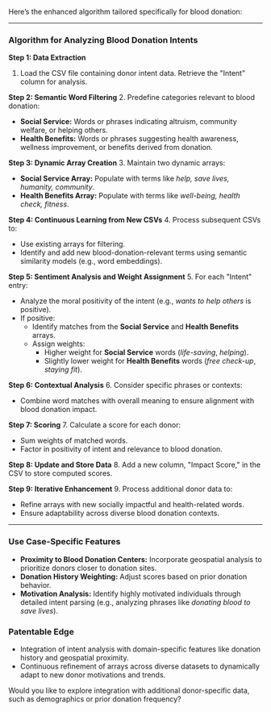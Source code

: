 Here’s the enhanced algorithm tailored specifically for blood donation:

---

### **Algorithm for Analyzing Blood Donation Intents**

**Step 1: Data Extraction**
1. Load the CSV file containing donor intent data. Retrieve the "Intent" column for analysis.

**Step 2: Semantic Word Filtering**
2. Predefine categories relevant to blood donation:
   - **Social Service:** Words or phrases indicating altruism, community welfare, or helping others.
   - **Health Benefits:** Words or phrases suggesting health awareness, wellness improvement, or benefits derived from donation.

**Step 3: Dynamic Array Creation**
3. Maintain two dynamic arrays:
   - **Social Service Array:** Populate with terms like *help, save lives, humanity, community*.
   - **Health Benefits Array:** Populate with terms like *well-being, health check, fitness*.

**Step 4: Continuous Learning from New CSVs**
4. Process subsequent CSVs to:
   - Use existing arrays for filtering.
   - Identify and add new blood-donation-relevant terms using semantic similarity models (e.g., word embeddings).

**Step 5: Sentiment Analysis and Weight Assignment**
5. For each "Intent" entry:
   - Analyze the moral positivity of the intent (e.g., *wants to help others* is positive).
   - If positive:
     - Identify matches from the **Social Service** and **Health Benefits** arrays.
     - Assign weights:
       - Higher weight for **Social Service** words (*life-saving*, *helping*).
       - Slightly lower weight for **Health Benefits** words (*free check-up*, *staying fit*).

**Step 6: Contextual Analysis**
6. Consider specific phrases or contexts:
   - Combine word matches with overall meaning to ensure alignment with blood donation impact.

**Step 7: Scoring**
7. Calculate a score for each donor:
   - Sum weights of matched words.
   - Factor in positivity of intent and relevance to blood donation.

**Step 8: Update and Store Data**
8. Add a new column, "Impact Score," in the CSV to store computed scores.

**Step 9: Iterative Enhancement**
9. Process additional donor data to:
   - Refine arrays with new socially impactful and health-related words.
   - Ensure adaptability across diverse blood donation contexts.

---

### **Use Case-Specific Features**
- **Proximity to Blood Donation Centers:** Incorporate geospatial analysis to prioritize donors closer to donation sites.
- **Donation History Weighting:** Adjust scores based on prior donation behavior.
- **Motivation Analysis:** Identify highly motivated individuals through detailed intent parsing (e.g., analyzing phrases like *donating blood to save lives*).

### **Patentable Edge**
- Integration of intent analysis with domain-specific features like donation history and geospatial proximity.
- Continuous refinement of arrays across diverse datasets to dynamically adapt to new donor motivations and trends.

Would you like to explore integration with additional donor-specific data, such as demographics or prior donation frequency?
